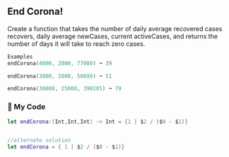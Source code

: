 ## End Corona!

Create a function that takes the number of daily average recovered cases recovers, daily average newCases, current activeCases, and returns the number of days it will take to reach zero cases.
```swift
Examples
endCorona(4000, 2000, 77000) ➞ 39

endCorona(3000, 2000, 50699) ➞ 51

endCorona(30000, 25000, 390205) ➞ 79
```
### 💉 My Code
```swift
let endCorona:(Int,Int,Int) -> Int = {1 | $2 / ($0 - $1)}


//alternate solution
let endCorona = { 1 | $2 / ($0 - $1)}
```

